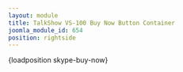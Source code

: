 ```yaml
---
layout: module
title: TalkShow VS-100 Buy Now Button Container
joomla_module_id: 654
position: rightside
---
```

{loadposition skype-buy-now}
